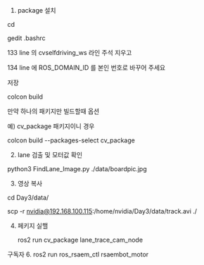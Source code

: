 1. package 설치

cd

gedit .bashrc

133 line 의 cvselfdriving_ws 라인 주석 지우고 

134 line 에 ROS_DOMAIN_ID 를 본인 번호로 바꾸어 주세요

저장

colcon build

만약 하나의 패키지만 빌드할때 옵션

예) cv_package 패키지이니 경우

colcon build --packages-select cv_package


2. lane 검출 및 모터값 확인
   
python3 FindLane_Image.py ./data/boardpic.jpg

3. 영상 복사
   
cd Day3/data/

scp -r nvidia@192.168.100.115:/home/nvidia/Day3/data/track.avi ./

4. 페키지 실핼

   ros2 run cv_package lane_trace_cam_node
   
  구독자
6. ros2 run ros_rsaem_ctl rsaembot_motor

